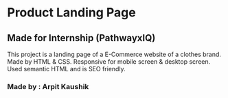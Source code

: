 # Product Landing Page

## Made for Internship (PathwayxIQ)

This project is a landing page of a E-Commerce website of a clothes brand.
Made by HTML & CSS.
Responsive for mobile screen & desktop screen.
Used semantic HTML and is SEO friendly.

### Made by : Arpit Kaushik
